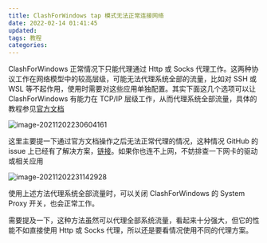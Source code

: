 ```yaml
---
title: ClashForWindows tap 模式无法正常连接网络
date: 2022-02-14 01:41:45
updated: 
tags: 教程
categories: 
---
```


ClashForWindows 正常情况下只能代理通过 Http 或 Socks 代理工作。这两种协议工作在网络模型中的较高层级，可能无法代理系统全部的流量，比如对 SSH 或 WSL 等不起作用，使用时需要对这些应用单独配置。其实下面这几个选项可以让 ClashForWindows 有能力在 TCP/IP 层级工作，从而代理系统全部流量，具体的教程参见[官方文档](https://docs.cfw.lbyczf.com/contents/tun.html#windows)

![image-20211202230604161](https://ced-md-picture.oss-cn-beijing.aliyuncs.com/img/2021/12/02/20211202-230605.png)

这里主要提一下通过官方文档操作之后无法正常代理的情况，这种情况 GitHub 的 issue 上已经有了解决方案，[链接](https://github.com/Fndroid/clash_for_windows_pkg/issues/1243)。如果你也连不上网，不妨排查一下网卡的驱动或相关应用

![image-20211202231142928](https://ced-md-picture.oss-cn-beijing.aliyuncs.com/img/2021/12/02/20211202-231144.png)

使用上述方法代理系统全部流量时，可以关闭 ClashForWindows 的 System Proxy 开关，也会正常工作。

需要提及一下，这种方法虽然可以代理全部系统流量，看起来十分强大，但它的性能不如直接使用 Http 或 Socks 代理，所以还是要看情况使用不同的代理方案。